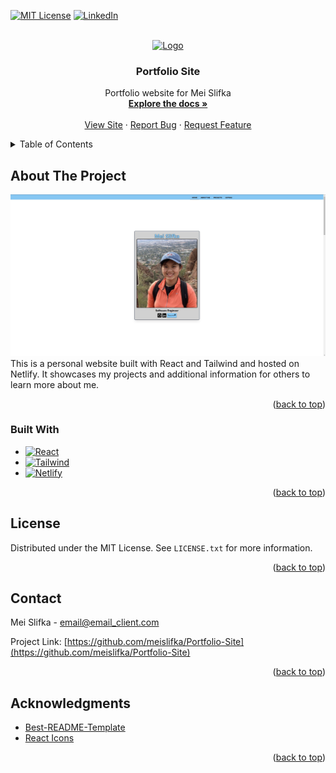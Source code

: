 <!-- Improved compatibility of back to top link: See: https://github.com/othneildrew/Best-README-Template/pull/73 -->
<a name="readme-top"></a>
<!--
*** Thanks for checking out the Best-README-Template. If you have a suggestion
*** that would make this better, please fork the repo and create a pull request
*** or simply open an issue with the tag "enhancement".
*** Don't forget to give the project a star!
*** Thanks again! Now go create something AMAZING! :D
-->



<!-- PROJECT SHIELDS -->
<!--
*** I'm using markdown "reference style" links for readability.
*** Reference links are enclosed in brackets [ ] instead of parentheses ( ).
*** See the bottom of this document for the declaration of the reference variables
*** for contributors-url, forks-url, etc. This is an optional, concise syntax you may use.
*** https://www.markdownguide.org/basic-syntax/#reference-style-links
-->

[![MIT License][license-shield]][license-url]
[![LinkedIn][linkedin-shield]][linkedin-url]



<!-- PROJECT LOGO -->
<br />
<div align="center">
  <a href="https://github.com/meislifka/Portfolio-Site">
    <img src="public/favicon.ico" alt="Logo" width="80" height="80">
  </a>

<h3 align="center">Portfolio Site</h3>

  <p align="center">
    Portfolio website for Mei Slifka
    <br />
    <a href="https://github.com/meislifka/Portfolio-Site"><strong>Explore the docs »</strong></a>
    <br />
    <br />
    <a href="https://meislifka.dev">View Site</a>
    ·
    <a href="https://github.com/meislifka/Portfolio-Site/issues/new?labels=bug&template=bug-report---.md">Report Bug</a>
    ·
    <a href="https://github.com/meislifka/Portfolio-Site/issues/new?labels=enhancement&template=feature-request---.md">Request Feature</a>
  </p>
</div>



<!-- TABLE OF CONTENTS -->
<details>
  <summary>Table of Contents</summary>
  <ol>
    <li>
      <a href="#about-the-project">About The Project</a>
      <ul>
        <li><a href="#built-with">Built With</a></li>
      </ul>
    </li>
    <li><a href="#contact">Contact</a></li>
    <li><a href="#acknowledgments">Acknowledgments</a></li>
  </ol>
</details>



<!-- ABOUT THE PROJECT -->
## About The Project

[![Product Name Screen Shot][product-screenshot]](https://example.com)
This is a personal website built with React and Tailwind and hosted on Netlify. It showcases my projects and additional information for others to learn more about me.

<p align="right">(<a href="#readme-top">back to top</a>)</p>



### Built With

* [![React][React.js]][React-url]
* [![Tailwind][Tailwind.css]][Tailwind-url]
* [![Netlify][Netlify-badge]][Netlify-url]

<p align="right">(<a href="#readme-top">back to top</a>)</p>


<!-- LICENSE -->
## License

Distributed under the MIT License. See `LICENSE.txt` for more information.

<p align="right">(<a href="#readme-top">back to top</a>)</p>



<!-- CONTACT -->
## Contact

Mei Slifka - email@email_client.com

Project Link: [https://github.com/meislifka/Portfolio-Site](https://github.com/meislifka/Portfolio-Site)

<p align="right">(<a href="#readme-top">back to top</a>)</p>



<!-- ACKNOWLEDGMENTS -->
## Acknowledgments

* [Best-README-Template](https://github.com/othneildrew/Best-README-Template)
* [React Icons](https://react-icons.github.io/react-icons/)

<p align="right">(<a href="#readme-top">back to top</a>)</p>



<!-- MARKDOWN LINKS & IMAGES -->
<!-- https://www.markdownguide.org/basic-syntax/#reference-style-links -->
[license-shield]: https://img.shields.io/github/license/meislifka/Portfolio-Site.svg?style=for-the-badge
[license-url]: https://github.com/meislifka/Portfolio-Site/blob/master/LICENSE.txt
[linkedin-shield]: https://img.shields.io/badge/-LinkedIn-black.svg?style=for-the-badge&logo=linkedin&colorB=0072B1
[linkedin-url]: https://linkedin.com/in/meislifka
[product-screenshot]: src/assets/website.jpg
[React.js]: https://img.shields.io/badge/React-20232A?style=for-the-badge&logo=react&logoColor=61DAFB
[React-url]: https://reactjs.org/

[Tailwind.css]: https://img.shields.io/badge/tailwindcss-32D1FF.svg?style=for-the-badge&logo=tailwind-css&logoColor=white
[Tailwind-url]: https://tailwind.com/

[Netlify-badge]: https://img.shields.io/badge/netlify-%23000000.svg?style=for-the-badge&logo=netlify&logoColor=#FFFF
[Netlify-url]: https://www.netlify.com/
